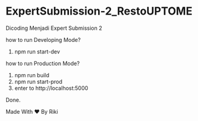# ExpertSubmission-2_RestoUPTOME
Dicoding Menjadi Expert Submission 2

how to run Developing Mode?
1. npm run start-dev

how to run Production Mode?
1. npm run build
2. npm run start-prod
3. enter to http://localhost:5000

Done.

Made With ❤️ By Riki

